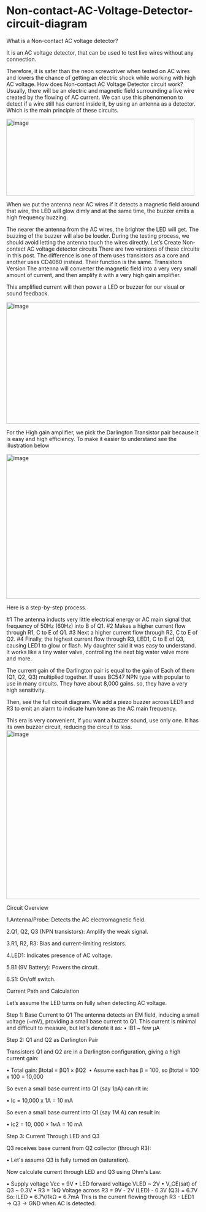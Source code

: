 # Non-contact-AC-Voltage-Detector-circuit-diagram
What is a Non-contact AC voltage detector?

It is an AC voltage detector, that can be used to test live wires without any connection.

Therefore, it is safer than the neon screwdriver when tested on AC wires and lowers the chance of getting an electric shock while working with high AC voltage.
How does Non-contact AC Voltage Detector circuit work?
Usually, there will be an electric and magnetic field surrounding a live wire created by the flowing of AC current. We can use this phenomenon to detect if a wire still has current inside it, by using an antenna as a detector. Which is the main principle of these circuits.


<img width="490" height="200" alt="image" src="https://github.com/user-attachments/assets/f40784fd-abf4-443c-9100-f0429a8105d0" />

When we put the antenna near AC wires if it detects a magnetic field around that wire, the LED will glow dimly and at the same time, the buzzer emits a high frequency buzzing.

The nearer the antenna from the AC wires, the brighter the LED will get. The buzzing of the buzzer will also be louder.
During the testing process, we should avoid letting the antenna touch the wires directly.
Let’s Create Non-contact AC voltage detector circuits
There are two versions of these circuits in this post. The difference is one of them uses transistors as a core and another uses CD4060 instead. Their function is the same.
Transistors Version
The antenna will converter the magnetic field into a very very small amount of current, and then amplify it with a very high gain amplifier.

This amplified current will then power a LED or buzzer for our visual or sound feedback.

<img width="551" height="317" alt="image" src="https://github.com/user-attachments/assets/29768fe5-5c44-40cc-849a-a2f80bf56b54" />

For the High gain amplifier, we pick the Darlington Transistor pair because it is easy and high efficiency. To make it easier to understand see the illustration below

<img width="589" height="377" alt="image" src="https://github.com/user-attachments/assets/394ac650-8d91-418b-b063-6ce45c8b7ec4" />

Here is a step-by-step process.

#1 The antenna inducts very little electrical energy or AC main signal that frequency of 50Hz (60Hz) into B of Q1.
#2 Makes a higher current flow through R1, C to E of Q1.
#3 Next a higher current flow through R2, C to E of Q2.
#4 Finally, the highest current flow through R3, LED1, C to E of Q3, causing LED1 to glow or flash.
My daughter said it was easy to understand. It works like a tiny water valve, controlling the next big water valve more and more.

The current gain of the Darlington pair is equal to the gain of Each of them (Q1, Q2, Q3) multiplied together. If uses BC547 NPN type with popular to use in many circuits. They have about 8,000 gains. so, they have a very high sensitivity.

Then, see the full circuit diagram. We add a piezo buzzer across LED1 and R3 to emit an alarm to indicate hum tone as the AC main frequency.

This era is very convenient, if you want a buzzer sound, use only one. It has its own buzzer circuit, reducing the circuit to less.
<img width="557" height="440" alt="image" src="https://github.com/user-attachments/assets/8b2de85a-5113-4d3e-83af-93a84ed3c6d8" />

Circuit Overview

1.Antenna/Probe: Detects the AC electromagnetic field.

2.Q1, Q2, Q3 (NPN transistors): Amplify the weak signal.

3.R1, R2, R3: Bias and current-limiting resistors.

4.LED1: Indicates presence of AC voltage.

5.B1 (9V Battery): Powers the circuit.

6.S1: On/off switch.

Current Path and Calculation

Let’s assume the LED turns on fully when detecting AC voltage.

Step 1: Base Current to Q1
The antenna detects an EM field, inducing a small voltage (~mV), providing a small base current to Q1. This current is minimal and difficult to measure, but let's denote it as:
 • IB1 ~ few μA 

Step 2: Q1 and Q2 as Darlington Pair

Transistors Q1 and Q2 are in a Darlington configuration, giving a high current gain:

• Total gain: βtotal = βQ1 × βQ2
​
• Assume each has β = 100, so βtotal = 100 x 100 = 10,000

  So even a small base current into Q1 (say 1pA) can rIt in:
  
  • Ic = 10,000 x 1A = 10 mA
  
So even a small base current into Q1 (say 1M.A) can result in:

• Ic2 = 10, 000 × 1мA = 10 mA 

Step 3: Current Through LED and Q3

Q3 receives base current from Q2 collector (through R3):

• Let's assume Q3 is fully turned on (saturation).

Now calculate current through LED and Q3 using Ohm's Law: 

• Supply voltage Vcc = 9V
• LED forward voltage VLED ~ 2V
• V_CE(sat) of Q3 ~ 0.3V
• R3 = 1kQ
Voltage across R3 = 9V - 2V (LED) - 0.3V (Q3) = 6.7V
So:
ILED = 6.7V/1kΩ = 6.7mA
This is the current flowing through R3 - LED1 → Q3 → GND when AC is detected.
